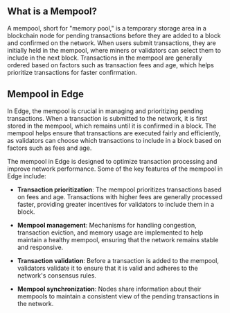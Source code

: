 ## What is a Mempool?

A mempool, short for "memory pool," is a temporary storage area in a blockchain node for pending transactions before they are added to a block and confirmed on the network. When users submit transactions, they are initially held in the mempool, where miners or validators can select them to include in the next block. Transactions in the mempool are generally ordered based on factors such as transaction fees and age, which helps prioritize transactions for faster confirmation.

## Mempool in Edge

In Edge, the mempool is crucial in managing and prioritizing pending transactions. When a transaction is submitted to the network, it is first stored in the mempool, which remains until it is confirmed in a block. The mempool helps ensure that transactions are executed fairly and efficiently, as validators can choose which transactions to include in a block based on factors such as fees and age.

The mempool in Edge is designed to optimize transaction processing and improve network performance. Some of the key features of the mempool in Edge include:

- **Transaction prioritization**: The mempool prioritizes transactions based on fees and age. Transactions with higher fees are generally processed faster, providing greater incentives for validators to include them in a block.

- **Mempool management**: Mechanisms for handling congestion, transaction eviction, and memory usage are implemented to help maintain a healthy mempool, ensuring that the network remains stable and responsive.

- **Transaction validation**: Before a transaction is added to the mempool, validators validate it to ensure that it is valid and adheres to the network's consensus rules.

- **Mempool synchronization**: Nodes share information about their mempools to maintain a consistent view of the pending transactions in the network.
